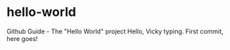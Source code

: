 # hello-world
Github Guide - The "Hello World" project
Hello, Vicky typing. First commit, here goes!
